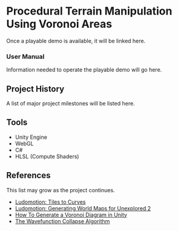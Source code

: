 # Procedural Terrain Manipulation Using Voronoi Areas

Once a playable demo is available, it will be linked here.

### User Manual

Information needed to operate the playable demo will go here.

## Project History

A list of major project milestones will be listed here.

## Tools

- Unity Engine
- WebGL
- C#
- HLSL (Compute Shaders)

## References

This list may grow as the project continues.

- [Ludomotion: Tiles to Curves](https://www.ludomotion.com/blogs/tiles-to-curves/)
- [Ludomotion: Generating World Maps for Unexplored 2](https://www.ludomotion.com/blogs/generating-world-maps/)
- [How To Generate a Voronoi Diagram in Unity](https://www.youtube.com/watch?v=-fYI_5hQcOI)
- [The Wavefunction Collapse Algorithm](https://robertheaton.com/2018/12/17/wavefunction-collapse-algorithm/)
